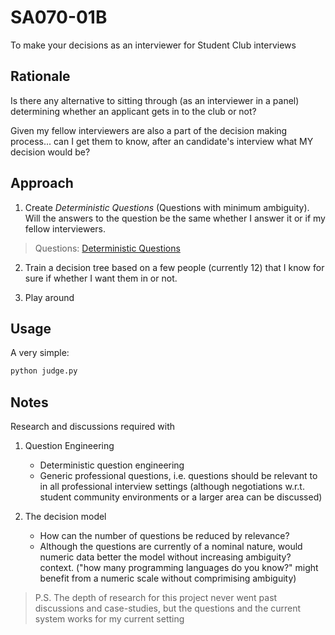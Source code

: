 # SA070-01B
To make your decisions as an interviewer for Student Club interviews

## Rationale
Is there any alternative to sitting through (as an interviewer in a panel)
determining whether an applicant gets in to the club or not?

Given my fellow interviewers are also a part of the decision making process...
can I get them to know, after an candidate's interview what MY decision would
be?

## Approach

1. Create *Deterministic Questions* (Questions with minimum ambiguity). Will the
answers to the question be the same whether I answer it or if my fellow
interviewers.

> Questions: [Deterministic Questions](https://forms.gle/SJo1fsnrvujY1xpy9)

2. Train a decision tree based on a few people (currently 12) that I know for
sure if whether I want them in or not.

3. Play around

## Usage

A very simple:

```bash
python judge.py
```

## Notes

Research and discussions required with

1. Question Engineering
    - Deterministic question engineering
    - Generic professional questions, i.e. questions should be relevant to
    in all professional interview settings (although negotiations w.r.t. student
    community environments or a larger area can be discussed)

2. The decision model
    - How can the number of questions be reduced by relevance?
    - Although the questions are currently of a nominal nature, would numeric
    data better the model without increasing ambiguity?
        context. ("how many programming languages do you know?" might benefit
        from a numeric scale without comprimising ambiguity)

> P.S. The depth of research for this project never went past discussions and
> case-studies, but the questions and the current system works for my current
> setting
